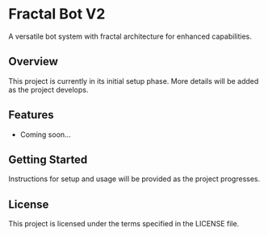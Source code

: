 # Fractal Bot V2

A versatile bot system with fractal architecture for enhanced capabilities.

## Overview

This project is currently in its initial setup phase. More details will be added as the project develops.

## Features

- Coming soon...

## Getting Started

Instructions for setup and usage will be provided as the project progresses.

## License

This project is licensed under the terms specified in the LICENSE file.

